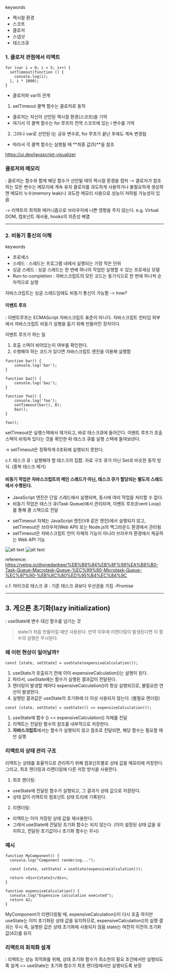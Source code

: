 keywords
- 랙시컬 환경
- 스코프
- 클로저
- 스냅샷
- 태스크큐

### 1. 클로저 관점에서 리액트

```
for (var i = 0; i < 5; i++) {
  setTimeout(function () {
    console.log(i);
  }, i * 1000);
}

```

- 클로저와 var의 관계
1) setTimeout 콜백 함수는 클로저로 동작
- 클로저는 자신이 선언된 렉시컬 환경(스코프)을 기억
- 여기서 각 콜백 함수는 for 루프의 전역 스코프에 있는 i 변수를 기억
2) 그러나 var로 선언된 i는 공유 변수로, for 루프가 끝난 후에도 계속 변경됩
- 따라서 각 콜백 함수는 실행될 때 **최종 값(5)**을 참조

https://ui.dev/javascript-visualizer


### 클로저와 메모리
: 클로저는 함수와 함께 해당 함수가 선언될 때의 렉시컬 환경을 캡처 -> 클로저가 참조하는 모든 변수는 메모리에 계속 유지
클로저를 과도하게 사용하거나 불필요하게 생성하면 메모리 누수(memory leak)나 과도한 메모리 사용으로 성능이 저하될 가능성이 있음

-> 리액트의 최적화 메커니즘으로 브라우저에 나쁜 영향을 주지 않는다.
e.g. Virtual DOM, 컴포넌트 재사용, hooks의 의존성 배열


--- 

### 2. 비동기 통신의 이해

keywords
- 프로세스
- 스레드 : 스레드는 프로그램 내에서 실행되는 가장 작은 단위
- 싱글 스레드 : 싱글 스레드는 한 번에 하나의 작업만 실행할 수 있는 프로세싱 모델
- Run-to-completion : 자바스크립트의 모든 코드는 동기식으로 한 번에 하나씩 순차적으로 실행

자바스크립트는 싱글 스레드임에도 비동기 통신이 가능함 -> how?

#### 이벤트 루프
: 이벤트루프는 ECMAScript 자바스크립트 표준이 아니다. 
자바스크립트 런타임 외부에서 자바스크립트 비동기 실행을 돕기 위해 만들어진 장치이다. 

이벤트 루프가 하는 일
1) 호출 스택이 비어있는지 여부를 확인한다.
2) 수행해야 하는 코드가 있다면 자바스크립트 엔진을 이용해 실행함


```
function bar() {
    console.log('bar');
}

function baz() {
    console.log('baz');
}

function foo() {
    console.log('foo');
    setTimeout(bar(), 0);
    baz();
}

foo();

```

setTimeout은 실행스택에서 제거되고, 바로 태스크큐에 들어간다.
이벤트 루프가 호출 스택이 비워져 있다는 것을 확인한 뒤 태스크 큐를 실행 스택에 들여보낸다.

-> setTimeout은 정확하게 0초뒤에 실행되지 못한다.

c.f. 태스크 큐 : 실행해야 할 태스크의 집합. 자료 구조 큐가 아닌 Set과 비슷한 동작 방식. (중복 태스크 제거)


#### 비동기 작업은 자바스크립트의 메인 스레드가 아닌, 태스크 큐가 할당되는 별도의 스레드에서 수행된다.
- JavaScript 엔진은 단일 스레드에서 실행되며, 동시에 여러 작업을 처리할 수 없다.
- 비동기 작업은 태스크 큐(Task Queue)에서 관리되며, 이벤트 루프(Event Loop)를 통해 콜 스택으로 전달

* setTimeout 자체는 JavaScript 엔진(V8 같은 엔진)에서 실행되지 않고, setTimeout은 브라우저(Web API) 또는 Node.js의 백그라운드 환경에서 관리됨
* setTimeout은 자바스크립트 언어 자체의 기능이 아니라 브라우저 환경에서 제공하는 Web API 기능

![alt text](https://velog.velcdn.com/images/onedanbee/post/a0e56831-c663-4953-b892-8dd76cee2159/image.gif)
![alt text](https://velog.velcdn.com/images/onedanbee/post/529ec18f-abf2-4fc0-88e2-86c2cc4fe3ce/image.gif)


reference: https://velog.io/@onedanbee/%EB%B9%84%EB%8F%99%EA%B8%B0-Task-Queue-Macrotask-Queue-%EC%99%80-Microtask-Queue-%EC%97%90-%EB%8C%80%ED%95%B4%EC%84%9C



c.f. 마이크로 태스크 큐 : 기존 태스크 큐보다 우선권을 가짐
 -Promise


----


## 3. 게으른 초기화(lazy initialization)

: useState에 변수 대신 함수를 넘기는 것

> state가 처음 만들어질 때만 사용된다. 만약 이후에 리렌더링이 발생된다면 이 함수의 실행은 무시된다.


### 왜 이런 현상이 일어날까?

```
const [state, setState] = useState(expensiveCalculation());
```
1) useState가 호출되기 전에 이미 expensiveCalculation()는 실행이 된다.
2) 따라서, useState에는 함수가 실행된 결과값이 전달된다.
3) 렌더링이 발생할 때마다 expensiveCalculation()이 항상 실행되므로, 불필요한 연산이 발생한다.
4) 실행된 결과값은 useState의 초기화에 더 이상 사용되지 않는다. (불필요 렌더링)


```
const [state, setState] = useState(() => expensiveCalculation());
```
1) useState에 함수 () => expensiveCalculation() 자체를 전달
2) 리액트는 전달된 함수의 참조를 내부적으로 저장한다.
3) **자바스크립트**에서는 함수가 실행되지 않고 참조로 전달되면, 해당 함수는 필요할 때만 실행



### 리액트의 상태 관리 구조
리액트는 상태를 효율적으로 관리하기 위해 컴포넌트별로 상태 값을 메모리에 저장한다.
그리고, 최초 렌더링과 리렌더링에 다른 저장 방식을 사용한다.

1) 최초 렌더링: 
- useState에 전달된 함수가 실행되고, 그 결과가 상태 값으로 저장된다.
- 상태 값이 리액트의 컴포넌트 상태 트리에 기록된다.

2) 리렌더링:
- 리액트는 이미 저장된 상태 값을 재사용한다.
- 그래서 useState에 전달된 초기화 함수는 되지 않는다. (이미 설정된 상태 값을 유지하고, 전달된 초기값이나 초기화 함수는 무시)


### 예시
```
function MyComponent() {
  console.log("Component rendering...");
  
  const [state, setState] = useState(expensiveCalculation());

  return <div>{state}</div>;
}

function expensiveCalculation() {
  console.log("Expensive calculation executed");
  return 42;
}

```

MyComponent가 리렌더링될 때, expensiveCalculation()이 다시 호출
하지만 useState는 이미 초기화된 상태 값을 유지하므로, expensiveCalculation()의 실행 결과는 무시
즉, 실행된 값은 상태 초기화에 사용되지 않음
state는 여전히 이전의 초기화 값(42)를 유지


### 리액트의 최적화 설계
: 리액트는 성능 최적화를 위해, 상태 초기화 함수가 최소한의 필요 조건에서만 실행되도록 설계
=> useState는 초기화 함수가 최초 렌더링에서만 실행되도록 보장



